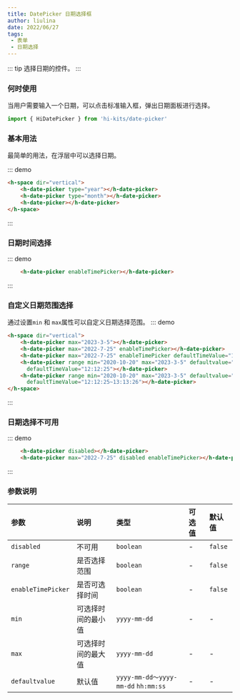 ```yaml
---
title: DatePicker 日期选择框
author: liulina
date: 2022/06/27
tags:
 - 表单
 - 日期选择
---
```

::: tip
选择日期的控件。
:::
### 何时使用
当用户需要输入一个日期，可以点击标准输入框，弹出日期面板进行选择。

```ts
import { HiDatePicker } from 'hi-kits/date-picker'
```

### 基本用法

最简单的用法，在浮层中可以选择日期。

::: demo
```html
<h-space dir="vertical">
    <h-date-picker type="year"></h-date-picker>
    <h-date-picker type="month"></h-date-picker>
    <h-date-picker></h-date-picker>
</h-space>

```
:::

### 日期时间选择

::: demo
```html
    <h-date-picker enableTimePicker></h-date-picker>

```
:::
### 自定义日期范围选择
通过设置`min` 和 `max`属性可以自定义日期选择范围。
::: demo
```html
<h-space dir="vertical">
    <h-date-picker max="2023-3-5"></h-date-picker>
    <h-date-picker max="2022-7-25" enableTimePicker></h-date-picker>
    <h-date-picker max="2022-7-25" enableTimePicker defaultTimeValue="12:12:25"></h-date-picker>
    <h-date-picker range min="2020-10-20" max="2023-3-5" defaultvalue="2020-10-01~2020-12-25"
      defaultTimeValue="12:12:25"></h-date-picker>
    <h-date-picker range min="2020-10-20" max="2023-3-5" defaultvalue="2020-10-01~2020-12-25" enableTimePicker
      defaultTimeValue="12:12:25~13:13:26"></h-date-picker>
</h-space>

```
:::
### 日期选择不可用

::: demo
```html
    <h-date-picker disabled></h-date-picker>
    <h-date-picker max="2022-7-25" disabled enableTimePicker></h-date-picker>

```
:::
### 参数说明

|参数|说明|类型|可选值|默认值
|:--|:--|:--|:-----|:---
|`disabled`|不可用|`boolean`|-|`false`
|`range`|是否选择范围|`boolean`|-|`false`
|`enableTimePicker`|是否可选择时间|`boolean`|-|`false`
|`min`|可选择时间的最小值|`yyyy-mm-dd`|-|-
|`max`|可选择时间的最大值|`yyyy-mm-dd`|-|-
|`defaultvalue`|默认值|`yyyy-mm-dd～yyyy-mm-dd`  `hh:mm:ss` |-|-

